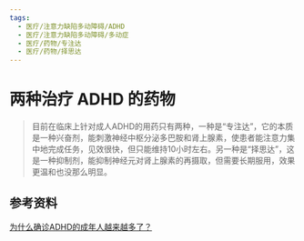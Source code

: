 ```yaml
---
tags:
  - 医疗/注意力缺陷多动障碍/ADHD
  - 医疗/注意力缺陷多动障碍/多动症
  - 医疗/药物/专注达
  - 医疗/药物/择思达
---
```


# 两种治疗 ADHD 的药物

> 目前在临床上针对成人ADHD的用药只有两种，一种是“专注达”，它的本质是一种兴奋剂，能刺激神经中枢分泌多巴胺和肾上腺素，使患者能注意力集中地完成任务，见效很快，但只能维持10小时左右。另一种是“择思达”，这是一种抑制剂，能抑制神经元对肾上腺素的再摄取，但需要长期服用，效果更温和也没那么明显。

## 参考资料

[为什么确诊ADHD的成年人越来越多了？](https://36kr.com/p/2554236430276740)
